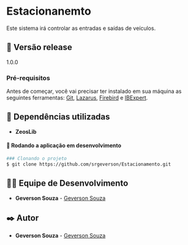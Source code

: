 # Estacionanemto
Este sistema irá controlar as entradas e saídas de veículos.

## 📌 Versão release
1.0.0

### Pré-requisitos
Antes de começar, você vai precisar ter instalado em sua máquina as seguintes ferramentas:
[Git](https://git-scm.com), [Lazarus](https://www.lazarus-ide.org/), [Firebird](https://firebirdsql.org/) e [IBExpert](https://www.ibexpert.net/ibe/).

## 🚀 Dependências utilizadas

* **ZeosLib**

#### 🎲 Rodando a aplicação em desenvolvimento

```bash
### Clonando o projeto
$ git clone https://github.com/srgeverson/Estacionamento.git

```

## 👨‍💻 Equipe de Desenvolvimento

* **Geverson Souza** - [Geverson Souza](https://www.linkedin.com/in/geverson-souza-033aa193/)

## ✒️ Autor

* **Geverson Souza** - [Geverson Souza](https://www.linkedin.com/in/geverson-souza-033aa193/)
